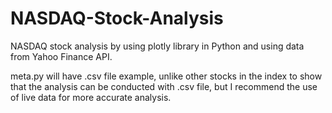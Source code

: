 # NASDAQ-Stock-Analysis

NASDAQ stock analysis by using plotly library in Python and using data from Yahoo Finance API.

meta.py will have .csv file example, unlike other stocks in the index to show that the analysis can be conducted with .csv file, but I recommend the use of live data for more accurate analysis.
